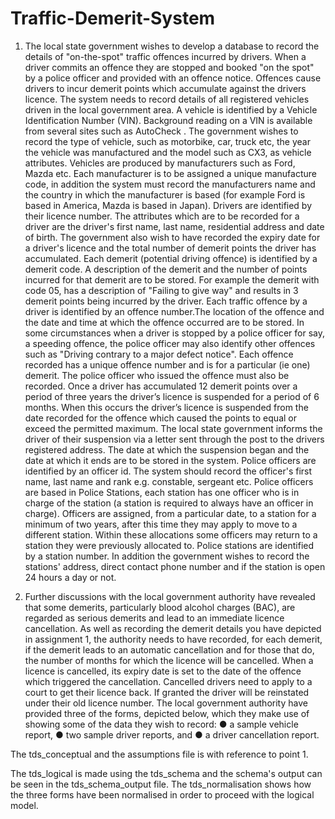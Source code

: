 # Traffic-Demerit-System

1. The local state government wishes to develop a database to record the details of
"on-the-spot" traffic offences incurred by drivers. When a driver commits an offence they
are stopped and booked "on the spot" by a police officer and provided with an offence
notice. Offences cause drivers to incur demerit points which accumulate against the
drivers licence.
The system needs to record details of all registered vehicles driven in the local
government area. A vehicle is identified by a Vehicle Identification Number (VIN).
Background reading on a VIN is available from several sites such as AutoCheck . The
government wishes to record the type of vehicle, such as motorbike, car, truck etc, the
year the vehicle was manufactured and the model such as CX3, as vehicle attributes.
Vehicles are produced by manufacturers such as Ford, Mazda etc. Each manufacturer is
to be assigned a unique manufacture code, in addition the system must record the
manufacturers name and the country in which the manufacturer is based (for example
Ford is based in America, Mazda is based in Japan).
Drivers are identified by their licence number. The attributes which are to be recorded for a
driver are the driver's first name, last name, residential address and date of birth. The
government also wish to have recorded the expiry date for a driver's licence and the total
number of demerit points the driver has accumulated.
Each demerit (potential driving offence) is identified by a demerit code. A description of the
demerit and the number of points incurred for that demerit are to be stored. For example
the demerit with code 05, has a description of "Failing to give way" and results in 3 demerit
points being incurred by the driver.
Each traffic offence by a driver is identified by an offence number.The location of the
offence and the date and time at which the offence occurred are to be stored. In some
circumstances when a driver is stopped by a police officer for say, a speeding offence, the
police officer may also identify other offences such as "Driving contrary to a major defect
notice". Each offence recorded has a unique offence number and is for a particular (ie one)
demerit. The police officer who issued the offence must also be recorded.
Once a driver has accumulated 12 demerit points over a period of three years the driver’s
licence is suspended for a period of 6 months. When this occurs the driver’s licence is
suspended from the date recorded for the offence which caused the points to equal or
exceed the permitted maximum. The local state government informs the driver of their
suspension via a letter sent through the post to the drivers registered address. The date at
which the suspension began and the date at which it ends are to be stored in the system.
Police officers are identified by an officer id. The system should record the officer's first
name, last name and rank e.g. constable, sergeant etc. Police officers are based in Police
Stations, each station has one officer who is in charge of the station (a station is required
to always have an officer in charge). Officers are assigned, from a particular date, to a
station for a minimum of two years, after this time they may apply to move to a different
station. Within these allocations some officers may return to a station they were previously
allocated to. Police stations are identified by a station number. In addition the government
wishes to record the stations' address, direct contact phone number and if the station is
open 24 hours a day or not.


2. Further discussions with the local government authority have revealed that some demerits,
particularly blood alcohol charges (BAC), are regarded as serious demerits and lead to an
immediate licence cancellation. As well as recording the demerit details you have depicted in
assignment 1, the authority needs to have recorded, for each demerit, if the demerit leads to an
automatic cancellation and for those that do, the number of months for which the licence will be
cancelled. When a licence is cancelled, its expiry date is set to the date of the offence which
triggered the cancellation. Cancelled drivers need to apply to a court to get their licence back. If
granted the driver will be reinstated under their old licence number.
The local government authority have provided three of the forms, depicted below, which they make
use of showing some of the data they wish to record:
● a sample vehicle report,
● two sample driver reports, and
● a driver cancellation report.

The tds_conceptual and the assumptions file is with reference to point 1.

The tds_logical is made using the tds_schema and the schema's output can be seen in the tds_schema_output file. The tds_normalisation shows how the three forms have been normalised in order to proceed with the logical model.
